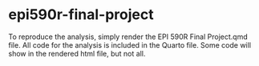 # epi590r-final-project

To reproduce the analysis, simply render the EPI 590R Final Project.qmd file. 
All code for the analysis is included in the Quarto file. Some code will show
in the rendered html file, but not all. 
